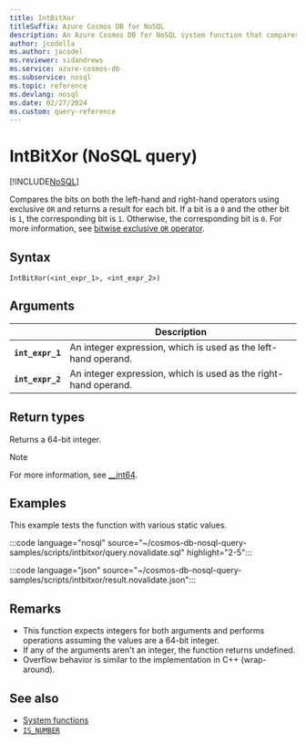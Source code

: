 ```yaml
---
title: IntBitXor
titleSuffix: Azure Cosmos DB for NoSQL
description: An Azure Cosmos DB for NoSQL system function that compares bits of each operand using an exclusive OR operator.
author: jcodella
ms.author: jacodel
ms.reviewer: sidandrews
ms.service: azure-cosmos-db
ms.subservice: nosql
ms.topic: reference
ms.devlang: nosql
ms.date: 02/27/2024
ms.custom: query-reference
---
```


# IntBitXor (NoSQL query)

[!INCLUDE[NoSQL](../../includes/appliesto-nosql.md)]

Compares the bits on both the left-hand and right-hand operators using exclusive `OR` and returns a result for each bit. If a bit is a `0` and the other bit is `1`, the corresponding bit is `1`. Otherwise, the corresponding bit is `0`. For more information, see [bitwise exclusive `OR` operator](/cpp/cpp/bitwise-exclusive-or-operator-hat).

## Syntax

```nosql
IntBitXor(<int_expr_1>, <int_expr_2>)
```

## Arguments

| | Description |
| --- | --- |
| **`int_expr_1`** | An integer expression, which is used as the left-hand operand. |
| **`int_expr_2`** | An integer expression, which is used as the right-hand operand. |

## Return types

Returns a 64-bit integer.

> [!NOTE]
> For more information, see [__int64](/cpp/cpp/int8-int16-int32-int64).

## Examples

This example tests the function with various static values.

:::code language="nosql" source="~/cosmos-db-nosql-query-samples/scripts/intbitxor/query.novalidate.sql" highlight="2-5":::

:::code language="json" source="~/cosmos-db-nosql-query-samples/scripts/intbitxor/result.novalidate.json":::

## Remarks

- This function expects integers for both arguments and performs operations assuming the values are a 64-bit integer.
- If any of the arguments aren't an integer, the function returns undefined.
- Overflow behavior is similar to the implementation in C++ (wrap-around).

## See also

- [System functions](system-functions.yml)
- [`IS_NUMBER`](is-number.md)
